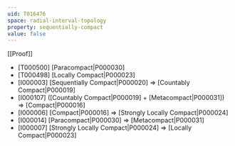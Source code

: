 ```yaml
---
uid: T016476
space: radial-interval-topology
property: sequentially-compact
value: false
---
```

[[Proof]]

* [T000500] [Paracompact|P000030]
* [T000498] [Locally Compact|P000023]
* [I000003] [Sequentially Compact|P000020] => [Countably Compact|P000019]
* [I000107] ([Countably Compact|P000019] + [Metacompact|P000031]) => [Compact|P000016]
* [I000006] [Compact|P000016] => [Strongly Locally Compact|P000024]
* [I000014] [Paracompact|P000030] => [Metacompact|P000031]
* [I000007] [Strongly Locally Compact|P000024] => [Locally Compact|P000023]

